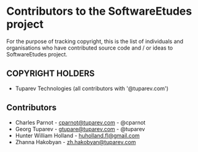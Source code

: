 # Contributors to the SoftwareEtudes project

For the purpose of tracking copyright, this is the list of individuals 
and organisations who have contributed  source code and / or ideas to 
SoftwareEtudes project.


## COPYRIGHT HOLDERS

- Tuparev Technologies (all contributors with '@tuparev.com')

## Contributors

- Charles Parnot - <cparnot@tuparev.com> - @cparnot
- Georg Tuparev - <gtupare@tuparev.com> - @tuparev
- Hunter William Holland - <huholland.fl@gmail.com>
- Zhanna Hakobyan - <zh.hakobyan@tuparev.com>
